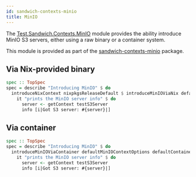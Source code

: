 ```yaml
---
id: sandwich-contexts-minio
title: MinIO
---
```


The [Test.Sandwich.Contexts.MinIO](https://hackage.haskell.org/package/sandwich-contexts-minio/docs/Test-Sandwich-Contexts-MinIO.html) module provides the ability introduce MinIO S3 servers, either using a raw binary or a container system.

This module is provided as part of the [sandwich-contexts-minio](https://hackage.haskell.org/package/sandwich-contexts-minio) package.

## Via Nix-provided binary

```haskell title="https://github.com/codedownio/sandwich/blob/master/demos/demo-minio/app/Main.hs"
spec :: TopSpec
spec = describe "Introducing MinIO" $ do
  introduceNixContext nixpkgsReleaseDefault $ introduceMinIOViaNix defaultMinIOContextOptions $ do
    it "prints the MinIO server info" $ do
      server <- getContext testS3Server
      info [i|Got S3 server: #{server}|]
```

## Via container

```haskell title="https://github.com/codedownio/sandwich/blob/master/demos/demo-minio/app/Main.hs"
spec :: TopSpec
spec = describe "Introducing MinIO" $ do
  introduceMinIOViaContainer defaultMinIOContextOptions defaultContainerOptions $ do
    it "prints the MinIO server info" $ do
      server <- getContext testS3Server
      info [i|Got S3 server: #{server}|]
```
